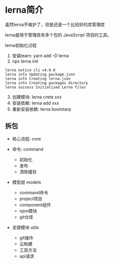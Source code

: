 # lerna简介

虽然lerna不维护了，但是还是一个比较好的库管理库

lerna是用于管理具有多个包的 JavaScript 项目的工具。

lerna初始化过程
1. 安装learn: yarn add -D lerna
2. npx lerna init
```
lerna notice cli v4.0.0
lerna info Updating package.json
lerna info Creating lerna.json
lerna info Creating packages directory
lerna success Initialized Lerna files
```
3. 创建模块: lerna crete xxx
4. 安装依赖: lerna add xxx
5. 重新安装依赖: lerna bootstarp

## 拆包
- 核心流程: core

- 命令: command
  - 初始化
  - 发布
  - 清除缓存
- 模型层 models
  - command命令
  - project项目
  - component组件
  - npm模块
  - git仓库
- 支撑模块 utils
  - git操作
  - 云构建
  - 工具方法
  - api请求